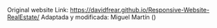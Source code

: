 Original website Link: https://davidfrear.github.io/Responsive-Website-RealEstate/
Adaptada y modificada: Miguel Martín ()

